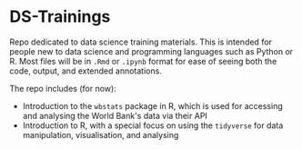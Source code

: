 # DS-Trainings
Repo dedicated to data science training materials. This is intended for people new to data science and programming languages such as Python or R. Most files will be in `.Rmd` or `.ipynb` format for ease of seeing both the code, output, and extended annotations.

The repo includes (for now):

* Introduction to the `wbstats` package in R, which is used for accessing and analysing the World Bank's data via their API
* Introduction to R, with a special focus on using the `tidyverse` for data manipulation, visualisation, and analysing
